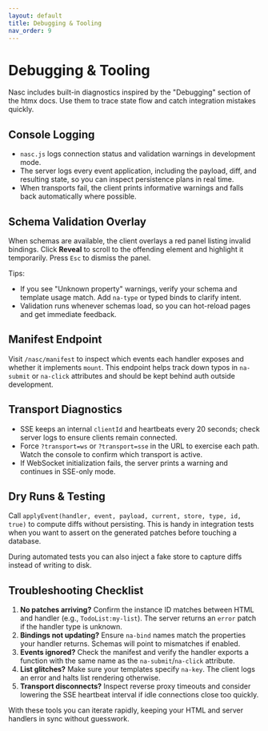 ```yaml
---
layout: default
title: Debugging & Tooling
nav_order: 9
---
```


# Debugging & Tooling

Nasc includes built-in diagnostics inspired by the "Debugging" section of the htmx docs. Use them to trace state flow and catch integration mistakes quickly.

## Console Logging

- `nasc.js` logs connection status and validation warnings in development mode.
- The server logs every event application, including the payload, diff, and resulting state, so you can inspect persistence plans in real time.
- When transports fail, the client prints informative warnings and falls back automatically where possible.

## Schema Validation Overlay

When schemas are available, the client overlays a red panel listing invalid bindings. Click **Reveal** to scroll to the offending element and highlight it temporarily. Press `Esc` to dismiss the panel.

Tips:

- If you see "Unknown property" warnings, verify your schema and template usage match. Add `na-type` or typed binds to clarify intent.
- Validation runs whenever schemas load, so you can hot-reload pages and get immediate feedback.

## Manifest Endpoint

Visit `/nasc/manifest` to inspect which events each handler exposes and whether it implements `mount`. This endpoint helps track down typos in `na-submit` or `na-click` attributes and should be kept behind auth outside development.

## Transport Diagnostics

- SSE keeps an internal `clientId` and heartbeats every 20 seconds; check server logs to ensure clients remain connected.
- Force `?transport=ws` or `?transport=sse` in the URL to exercise each path. Watch the console to confirm which transport is active.
- If WebSocket initialization fails, the server prints a warning and continues in SSE-only mode.

## Dry Runs & Testing

Call `applyEvent(handler, event, payload, current, store, type, id, true)` to compute diffs without persisting. This is handy in integration tests when you want to assert on the generated patches before touching a database.

During automated tests you can also inject a fake store to capture diffs instead of writing to disk.

## Troubleshooting Checklist

1. **No patches arriving?** Confirm the instance ID matches between HTML and handler (e.g., `TodoList:my-list`). The server returns an `error` patch if the handler type is unknown.
2. **Bindings not updating?** Ensure `na-bind` names match the properties your handler returns. Schemas will point to mismatches if enabled.
3. **Events ignored?** Check the manifest and verify the handler exports a function with the same name as the `na-submit`/`na-click` attribute.
4. **List glitches?** Make sure your templates specify `na-key`. The client logs an error and halts list rendering otherwise.
5. **Transport disconnects?** Inspect reverse proxy timeouts and consider lowering the SSE heartbeat interval if idle connections close too quickly.

With these tools you can iterate rapidly, keeping your HTML and server handlers in sync without guesswork.
